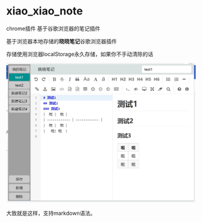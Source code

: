 # xiao_xiao_note
chrome插件
基于谷歌浏览器的笔记插件

基于浏览器本地存储的**晓晓笔记**谷歌浏览器插件

存储使用浏览器localStorage永久存储，如果你不手动清除的话



![测试以及展示界面](./note.jpg)

大致就是这样，支持markdown语法。


















